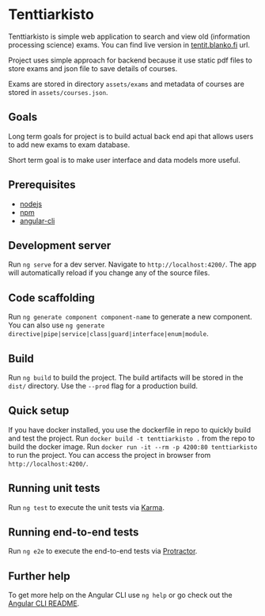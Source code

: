 # Tenttiarkisto

Tenttiarkisto is simple web application to search and view old (information processing science) exams. You can find live version in [tentit.blanko.fi](https://tentit.blanko.fi) url.

Project uses simple approach for backend because it use static pdf files to store exams and json file to save details of courses. 

Exams are stored in directory `assets/exams` and metadata of courses are stored in `assets/courses.json`.

## Goals
Long term goals for project is to build actual back end api that allows users to add new exams to exam database. 

Short term goal is to make user interface and data models more useful.

## Prerequisites

- [nodejs](https://nodejs.org/en/)
- [npm](https://www.npmjs.com/)
- [angular-cli](https://github.com/angular/angular-cli)

## Development server

Run `ng serve` for a dev server. Navigate to `http://localhost:4200/`. The app will automatically reload if you change any of the source files.

## Code scaffolding

Run `ng generate component component-name` to generate a new component. You can also use `ng generate directive|pipe|service|class|guard|interface|enum|module`.

## Build

Run `ng build` to build the project. The build artifacts will be stored in the `dist/` directory. Use the `--prod` flag for a production build.

## Quick setup

If you have docker installed, you use the dockerfile in repo to quickly build and test the project.
Run `docker build -t tenttiarkisto .` from the repo to build the docker image.
Run `docker run -it --rm -p 4200:80 tenttiarkisto` to run the project.
You can access the project in browser from `http://localhost:4200/`.

## Running unit tests

Run `ng test` to execute the unit tests via [Karma](https://karma-runner.github.io).

## Running end-to-end tests

Run `ng e2e` to execute the end-to-end tests via [Protractor](http://www.protractortest.org/).

## Further help

To get more help on the Angular CLI use `ng help` or go check out the [Angular CLI README](https://github.com/angular/angular-cli/blob/master/README.md).
